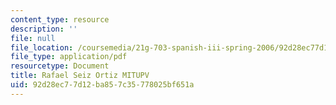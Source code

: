 ```yaml
---
content_type: resource
description: ''
file: null
file_location: /coursemedia/21g-703-spanish-iii-spring-2006/92d28ec77d12ba857c35778025bf651a_MIT21G_703S06_rafael.pdf
file_type: application/pdf
resourcetype: Document
title: Rafael Seiz Ortiz MITUPV
uid: 92d28ec7-7d12-ba85-7c35-778025bf651a
---
```

